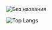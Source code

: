 ![Без названия](https://user-images.githubusercontent.com/93904441/198292079-1a50a6c2-1e42-476c-a252-56da68358687.gif)

![Top Langs](https://github-readme-stats.vercel.app/api/top-langs/?username=Umk1nus&langs_count=14&layout=compact)
